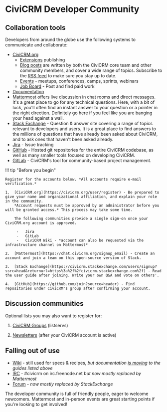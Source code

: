 # CiviCRM Developer Community

## Collaboration tools

Developers from around the globe use the following systems to communicate and collaborate:

-   [CiviCRM.org](https://civicrm.org)
    -   [Extensions](https://civicrm.org/extensions) publishing
    -   [Blog posts](https://civicrm.org/blog/) are written by both the CiviCRM core team and other community members, and cover a wide range of topics. Subscribe to the [RSS feed](https://civicrm.org/blog/feed) to make sure you stay up to date.
    -   [Events](https://civicrm.org/events) -
        meetups, conferences, camps, sprints, webinars
    -   [Job Board](https://civicrm.org/jobs) - Post and find paid work
-   [Documentation](https://docs.civicrm.org)
-   [Mattermost](https://chat.civicrm.org) offers live discussion in chat rooms and direct messages. It's a great place to go for any technical questions. Here, with a bit of luck, you'll often find an instant answer to your question or a pointer in the right direction. Definitely go here if you feel like you are banging your head against a wall.
-   [Stack Exchange](http://civicrm.stackexchange.com/) - Question & answer site covering a range of topics relevant to developers and users. It is a great place to find answers to the millions of questions that have already been asked about CiviCRM, and to ask ones that haven't been asked already.
-   [Jira](https://issues.civicrm.org/jira) - Issue tracking
-   [GitHub](https://github.com/civicrm) - Hosted git repositories for the entire CiviCRM codebase, as well as many smaller tools focused on developing CiviCRM.
-   [GitLab](https://lab.civicrm.org) - CiviCRM's tool for community-based project management.

!!! tip "Before you begin"

    Register for the accounts below. *All accounts require e-mail verification.*

    1.  [CiviCRM.org](https://civicrm.org/user/register) - Be prepared to give your name and organizational affiliation, and explain your role in the community.
        *Account requests must be approved by an administrator before you will be granted access.* This process may take some time.

        The following communities provide a single sign-on once your CiviCRM.org account is approved.

         -   Jira
         -   GitLab
         -   CiviCRM Wiki - *account can also be requested via the infrastructure channel on Mattermost*

    2.  [Mattermost](https://chat.civicrm.org/signup_email) - Create an account and join a team on this open-source version of Slack.

    3.  [Stack Exchange](https://civicrm.stackexchange.com/users/signup?ssrc=head&returnurl=https%3a%2f%2fcivicrm.stackexchange.com%2f) - Read the user guide after joining. Write your own Q&A and vote on others'.

    4.  [GitHub](https://github.com/join?source=header) - Find repositories under CiviCRM's group after confirming your account.

## Discussion communities

Optional lists you may also want to register for:

1.  [CiviCRM Groups](https://lists.civicrm.org/lists/firstpasswd/)  (listservs)

2.  [Newsletters](https://civicrm.org/civicrm/mailing/subscribe) (after your CiviCRM account is active)

## Falling out of use

-   [Wiki] - still used for specs & recipes, *but documentation
        [is moving][migration] to the guides listed above*
-   [IRC](http://irc.civicrm.org/) - #civicrm on irc.freenode.net
        *but now mostly replaced by Mattermost*
-   [Forum](https://forum.civicrm.org/) - *now mostly replaced by
        StackExchange*

[wiki]: https://wiki.civicrm.org/confluence/display/CRMDOC/CiviCRM+Documentation
[migration]: https://wiki.civicrm.org/confluence/display/CRMDOC/Content+migration+from+wiki+to+Developer+Guide

The developer community is full of friendly people, eager to welcome newcomers.
Mattermost and in-person events are great starting points if you're looking to
get involved!
